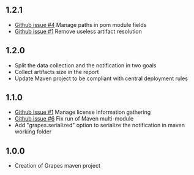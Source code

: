 1.2.1
-------------
* [Github issue #4](https://github.com/Axway/grapes-maven-plugin/issues/4) Manage paths in pom module fields
* [Github issue #1](https://github.com/Axway/grapes-maven-plugin/issues/1) Remove useless artifact resolution


1.2.0
-------------
* Split the data collection and the notification in two goals
* Collect artifacts size in the report
* Update Maven project to be compliant with central deployment rules

1.1.0
-------------
* [Github issue #1](https://github.com/Axway/Grapes/issues/1) Manage license information gathering
* [Github issue #6](https://github.com/Axway/Grapes/issues/6) Fix run of Maven multi-module
* Add "grapes.serialized" option to serialize the notification in maven working folder

1.0.0
-------------
* Creation of Grapes maven project
